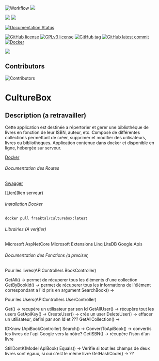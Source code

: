 
![Workflow](https://github.com/Fraaktal/CultureBox/actions/workflows/workflow.yml/badge.svg)
![](https://img.shields.io/github/languages/top/Fraaktal/CultureBox)

![](https://img.shields.io/github/issues-raw/Fraaktal/CultureBox)
![](https://img.shields.io/github/issues-closed-raw/Fraaktal/CultureBox)

[![Documentation Status](https://readthedocs.org/projects/ansicolortags/badge/?version=latest)](http://ansicolortags.readthedocs.io/?badge=latest)

[![GitHub license](https://img.shields.io/github/license/Fraaktal/CultureBox.svg)](https://github.com/Fraaktal/CultureBox/blob/master/LICENSE)
[![GPLv3 license](https://img.shields.io/badge/License-GPLv3-blue.svg)](http://perso.crans.org/besson/LICENSE.html)
[![GitHub tag](https://img.shields.io/github/tag/Fraaktal/CultureBox.svg)](https://GitHub.com/Fraaktal/CultureBox/tags/)
[![GitHub latest commit](https://badgen.net/github/last-commit/Fraaktal/CultureBox)](https://GitHub.com/Fraaktal/CultureBox/commit/)
[![Docker](https://badgen.net/badge/icon/docker?icon=docker&label)](https://https://docker.com/)

![](https://img.shields.io/github/repo-size/Fraaktal/CultureBox)

## Contributors
![Contributors](https://contrib.rocks/image?repo=Fraaktal/CultureBox) 

# CultureBox

## Description (a retravailler)
Cette application est destinée a répertorier et gerer une bibliothèque de livres en fonction de leur ISBN, auteur, etc. Composé de différentes collections permettant de créer, supprimer et modifier des urilisateurs, livres ou bibliothèques. Application contenue dans docker et disponible en ligne, hébergée sur serveur.

[Docker](https://hub.docker.com/r/fraaktal/culturebox)

###### Documentation des Routes
[Swagger](http://server-fraaktal.ddns.net:4208/swagger/index.html#/User/User_GetAllUser)

[Lien](lien serveur)

###### Installation Docker
` docker pull fraaktal/culturebox:latest `


###### Librairies (A verifier)
Microsoft AspNetCore
Microsoft Extensions
Linq
LiteDB
Google.Apis

###### Documentation des Fonctions (a preciser, 

Pour les livres(APIControllers BookController)


GetAll() -> permet de récuperer tous les éléments d'une collection
GetByBookId() -> permet de récuperer tous les informations de l'élément correspondant a l'id pris en argument
SearchBook() ->

Pour les Users(APIControllers UserController)

Get() -> recupère un utilisateur par son Id
GetAllUser() -> récupère tout les users
GetApiKey() ->
CreateUser() -> crée un user
DeleteUser() -> effacer un utilisateur, defini par son Id et ???
GetAllCollection() ->



IDKnow (ApiBookController)
Search() ->
ConvertToApiBook() -> convertis les livres de l'api Google vers la nôtre?
GetISBN() -> récupère l'isbn d'un livre

StillDontK(Model ApiBook)
Equals() -> Verifie si tout les champs de deux livres sont égaux, si oui c'est le même livre
GetHashCode() -> ??

